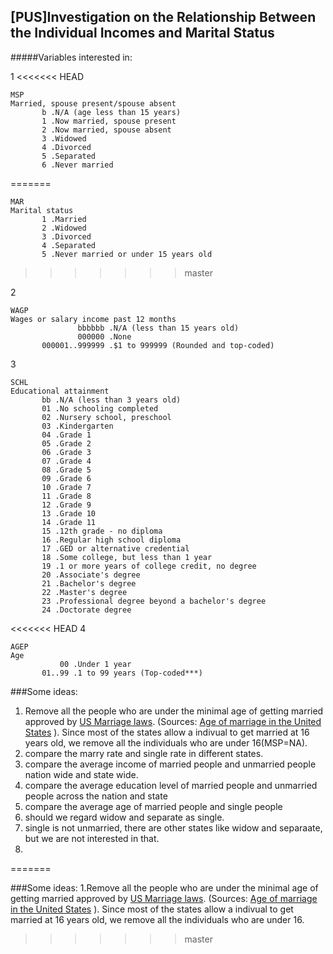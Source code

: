 [PUS]Investigation on the Relationship Between the Individual Incomes and Marital Status
------------

#####Variables interested in:

1
<<<<<<< HEAD
	
	MSP        
    Married, spouse present/spouse absent
           b .N/A (age less than 15 years)
           1 .Now married, spouse present
           2 .Now married, spouse absent
           3 .Widowed
           4 .Divorced
           5 .Separated
           6 .Never married
=======

	MAR          
    Marital status
           1 .Married
           2 .Widowed
           3 .Divorced
           4 .Separated
           5 .Never married or under 15 years old
>>>>>>> master

2

	WAGP
    Wages or salary income past 12 months
                   bbbbbb .N/A (less than 15 years old)
                   000000 .None
           000001..999999 .$1 to 999999 (Rounded and top-coded)

3

	SCHL          
    Educational attainment
           bb .N/A (less than 3 years old)
           01 .No schooling completed
           02 .Nursery school, preschool   
           03 .Kindergarten
           04 .Grade 1
           05 .Grade 2
           06 .Grade 3                   
           07 .Grade 4
           08 .Grade 5
           09 .Grade 6
           10 .Grade 7                   
           11 .Grade 8  
           12 .Grade 9
           13 .Grade 10
           14 .Grade 11                   
           15 .12th grade - no diploma   
           16 .Regular high school diploma
           17 .GED or alternative credential
           18 .Some college, but less than 1 year
           19 .1 or more years of college credit, no degree
           20 .Associate's degree                           
           21 .Bachelor's degree
           22 .Master's degree
           23 .Professional degree beyond a bachelor's degree
           24 .Doctorate degree
<<<<<<< HEAD
4

	AGEP     
    Age
               00 .Under 1 year    
           01..99 .1 to 99 years (Top-coded***)           
###Some ideas:
1. Remove all the people who are under the minimal age of getting married approved by [US Marriage laws](http://www.usmarriagelaws.com). (Sources: [Age of marriage in the United States](https://en.wikipedia.org/wiki/Age_of_marriage_in_the_United_States) ). Since most of the states allow a indivual to get married at 16 years old, we remove all the individuals who are under 16(MSP=NA).
2. compare the marry rate and single rate in different states.
3. compare the average income of married people and unmarried people nation wide and state wide.
4. compare the average education level of married people and unmarried people across the nation and state
5. compare the average age of married people and single people
6. should we regard widow and separate as single.
7. single is not unmarried, there are other states like widow and separaate, but we are not interested in that.
8. 

=======
           
           
###Some ideas:
1.Remove all the people who are under the minimal age of getting married approved by [US Marriage laws](http://www.usmarriagelaws.com). (Sources: [Age of marriage in the United States](https://en.wikipedia.org/wiki/Age_of_marriage_in_the_United_States) ). Since most of the states allow a indivual to get married at 16 years old, we remove all the individuals who are under 16.
>>>>>>> master

